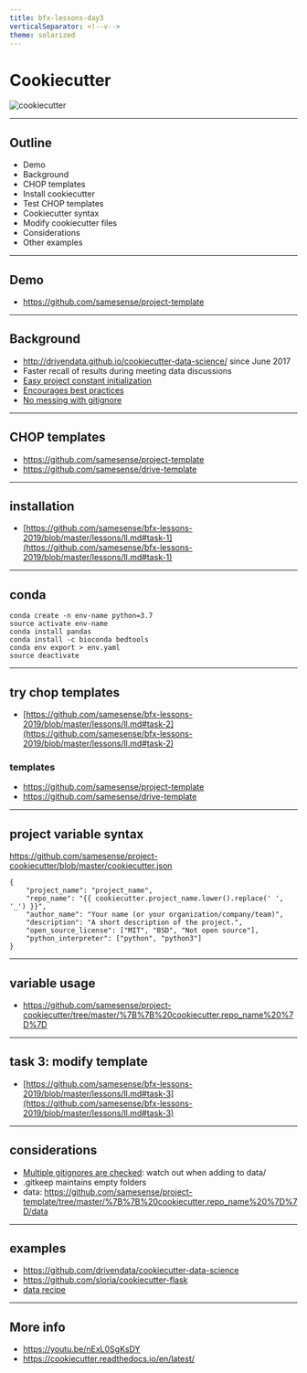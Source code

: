 ```yaml
---
title: bfx-lessons-day3
verticalSeparator: <!--v-->
theme: solarized
---
```


# Cookiecutter 

![cookiecutter](cc.png)

---

## Outline
* Demo
* Background
* CHOP templates
* Install cookiecutter
* Test CHOP templates
* Cookiecutter syntax
* Modify cookiecutter files
* Considerations
* Other examples

---

## Demo
* https://github.com/samesense/project-template

---

## Background 
* http://drivendata.github.io/cookiecutter-data-science/ since June 2017
* Faster recall of results during meeting data discussions
* [Easy project constant initialization](https://github.com/samesense/project-cookiecutter/blob/master/%7B%7B%20cookiecutter.repo_name%20%7D%7D/src/rules/const.py)
* [Encourages best practices](https://github.com/samesense/project-template/blob/master/%7B%7B%20cookiecutter.repo_name%20%7D%7D/reports/log.md)
* [No messing with gitignore](https://github.com/samesense/project-cookiecutter/blob/master/%7B%7B%20cookiecutter.repo_name%20%7D%7D/.gitignore)

---

## CHOP templates
* https://github.com/samesense/project-template
* https://github.com/samesense/drive-template 

---

## installation
* [https://github.com/samesense/bfx-lessons-2019/blob/master/lessons/ll.md#task-1](https://github.com/samesense/bfx-lessons-2019/blob/master/lessons/ll.md#task-1)

---

## conda
```
conda create -n env-name python=3.7
source activate env-name
conda install pandas
conda install -c bioconda bedtools
conda env export > env.yaml
source deactivate
```

---

## try chop templates
* [https://github.com/samesense/bfx-lessons-2019/blob/master/lessons/ll.md#task-2](https://github.com/samesense/bfx-lessons-2019/blob/master/lessons/ll.md#task-2)

### templates
* https://github.com/samesense/project-template
* https://github.com/samesense/drive-template 

---

## project variable syntax 
https://github.com/samesense/project-cookiecutter/blob/master/cookiecutter.json

```
{
    "project_name": "project_name",
    "repo_name": "{{ cookiecutter.project_name.lower().replace(' ', '_') }}",
    "author_name": "Your name (or your organization/company/team)",
    "description": "A short description of the project.",
    "open_source_license": ["MIT", "BSD", "Not open source"],
    "python_interpreter": ["python", "python3"]
}
```

---

## variable usage
* https://github.com/samesense/project-cookiecutter/tree/master/%7B%7B%20cookiecutter.repo_name%20%7D%7D

---

## task 3: modify template
* [https://github.com/samesense/bfx-lessons-2019/blob/master/lessons/ll.md#task-3](https://github.com/samesense/bfx-lessons-2019/blob/master/lessons/ll.md#task-3)

---

## considerations
* [Multiple gitignores are checked](https://github.com/samesense/project-template/blob/master/%7B%7B%20cookiecutter.repo_name%20%7D%7D/.gitignore): watch out when adding to data/
* .gitkeep maintains empty folders
* data: https://github.com/samesense/project-template/tree/master/%7B%7B%20cookiecutter.repo_name%20%7D%7D/data
---

## examples
* https://github.com/drivendata/cookiecutter-data-science
* https://github.com/sloria/cookiecutter-flask
* [data recipe](https://github.com/samesense/data-recipe-template/tree/master/%7B%7B%20cookiecutter.repo_name%20%7D%7D)

---

## More info
* https://youtu.be/nExL0SgKsDY
* https://cookiecutter.readthedocs.io/en/latest/
